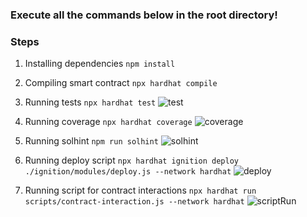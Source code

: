 ### Execute all the commands below in the root directory!
### Steps

1. Installing dependencies
 `npm install` 

2. Compiling smart contract
`npx hardhat compile`

3. Running tests
`npx hardhat test` 
![test](https://github.com/corchessergiu/Rowlstone/assets/61419684/d2d3ee01-8992-4845-8d62-53961123e872)

4. Running coverage
`npx hardhat coverage`
![coverage](https://github.com/corchessergiu/Rowlstone/assets/61419684/23d0ddab-7ca9-4767-b0d1-ba9ca1dda35e)

5. Running solhint
`npm run solhint`
![solhint](https://github.com/corchessergiu/Rowlstone/assets/61419684/342eaf7b-f57b-4beb-9803-69c070bc27d7)

7. Running deploy script
`npx hardhat ignition deploy ./ignition/modules/deploy.js --network hardhat` 
![deploy](https://github.com/corchessergiu/Rowlstone/assets/61419684/0dd6d192-cefb-4a68-877f-f8a5601a2283)

8. Running script for contract interactions
`npx hardhat run scripts/contract-interaction.js --network hardhat` 
![scriptRun](https://github.com/corchessergiu/Rowlstone/assets/61419684/fabfdfeb-d268-4369-94cf-cccdbd816ee3)
